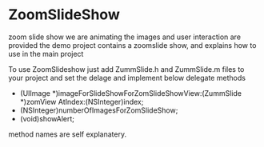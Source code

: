 # ZoomSlideShow
zoom slide show we are animating the images and user interaction are provided 
the demo project contains a zoomslide show, and explains how to use in the main project

To use ZoomSlideshow just add ZummSlide.h and ZummSlide.m files to your project and set the delage and implement below delegate methods

  - (UIImage *)imageForSlideShowForZomSlideShowView:(ZummSlide *)zomView AtIndex:(NSInteger)index;
  - (NSInteger)numberOfImagesForZomSlideShow;
  - (void)showAlert; 

method names are self explanatery.
